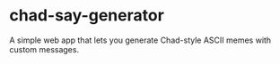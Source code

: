 # chad-say-generator
A simple web app that lets you generate Chad-style ASCII memes with custom messages.
